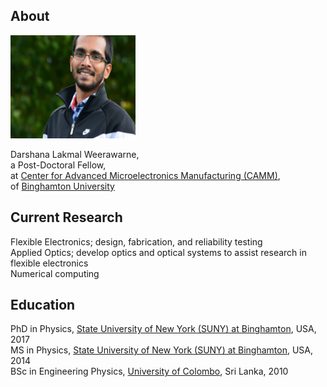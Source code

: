 ## About

<img class="profile-picture" src="mypicture.jpg" width="200" height ="165">

Darshana Lakmal Weerawarne,  
a Post-Doctoral Fellow,  
at [Center for Advanced Microelectronics Manufacturing (CAMM)](https://www.binghamton.edu/camm/),  
of [Binghamton University](https://www.binghamton.edu/)

## Current Research
Flexible Electronics; design, fabrication, and reliability testing  
Applied Optics; develop optics and optical systems to assist research in flexible electronics  
Numerical computing  

## Education 
PhD in Physics, [State University of New York (SUNY) at Binghamton](https://www.binghamton.edu/), USA, 2017  
MS in Physics, [State University of New York (SUNY) at Binghamton](https://www.binghamton.edu/), USA, 2014  
BSc in Engineering Physics, [University of Colombo](https://cmb.ac.lk/), Sri Lanka, 2010
